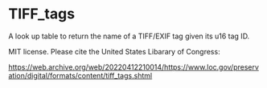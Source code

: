 # TIFF_tags

A  look up table to return the name of a TIFF/EXIF tag given its u16 tag ID.

MIT license. Please cite the United States Libarary of Congress: 

https://web.archive.org/web/20220412210014/https://www.loc.gov/preservation/digital/formats/content/tiff_tags.shtml
